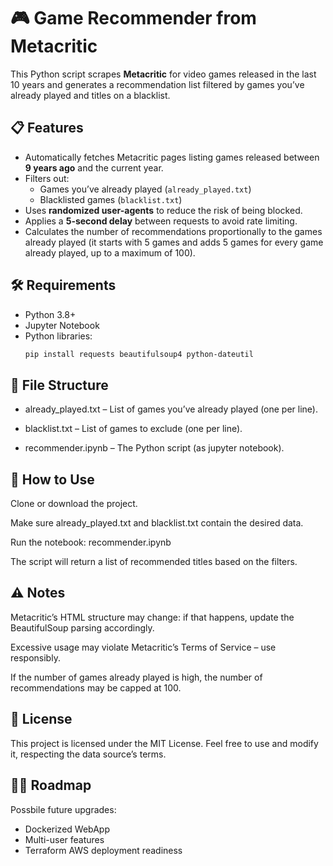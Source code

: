 # 🎮 Game Recommender from Metacritic

This Python script scrapes **Metacritic** for video games released in the last 10 years and generates a recommendation list filtered by games you’ve already played and titles on a blacklist.

## 📋 Features
- Automatically fetches Metacritic pages listing games released between **9 years ago** and the current year.
- Filters out:
  - Games you’ve already played (`already_played.txt`)
  - Blacklisted games (`blacklist.txt`)
- Uses **randomized user-agents** to reduce the risk of being blocked.
- Applies a **5-second delay** between requests to avoid rate limiting.
- Calculates the number of recommendations proportionally to the games already played (it starts with 5 games and adds 5 games for every game already played, up to a maximum of 100).

## 🛠 Requirements
- Python 3.8+
- Jupyter Notebook
- Python libraries:
  ```bash
  pip install requests beautifulsoup4 python-dateutil
  ```

## 📂 File Structure

-    already_played.txt – List of games you’ve already played (one per line).

-    blacklist.txt – List of games to exclude (one per line).

-    recommender.ipynb – The Python script (as jupyter notebook).

## 🚀 How to Use

Clone or download the project.

Make sure already_played.txt and blacklist.txt contain the desired data.

Run the notebook: recommender.ipynb

The script will return a list of recommended titles based on the filters.

## ⚠️ Notes

Metacritic’s HTML structure may change: if that happens, update the BeautifulSoup parsing accordingly.

Excessive usage may violate Metacritic’s Terms of Service – use responsibly.

If the number of games already played is high, the number of recommendations may be capped at 100.

## 📜 License

This project is licensed under the MIT License. Feel free to use and modify it, respecting the data source’s terms.

## 👨‍💻 Roadmap

Possbile future upgrades:
- Dockerized WebApp
- Multi-user features
- Terraform AWS deployment readiness

